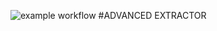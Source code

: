 ![example workflow](https://github.com/prashantevolvus/advanced-exporter/actions/workflows/main.yml/badge.svg)
#ADVANCED EXTRACTOR

